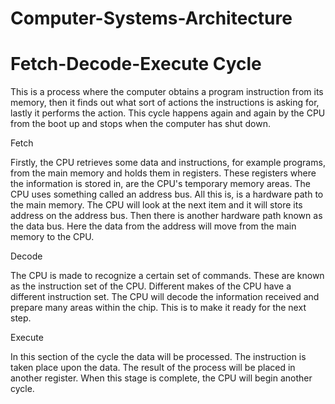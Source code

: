 # Computer-Systems-Architecture

# Fetch-Decode-Execute Cycle 
This is a process where the computer obtains a program instruction from its memory, then it finds out what sort of actions the instructions is asking for, lastly it performs the action. This cycle happens again and again by the CPU from the boot up and stops when the computer has shut down.

Fetch

Firstly, the CPU retrieves some data and instructions, for example programs, from the main memory and holds them in registers. These registers where the information is stored in, are the CPU's temporary memory areas. The CPU uses something called an address bus. All this is, is a hardware path to the main memory. The CPU will look at the next item and it will store its address on the address bus. Then there is another hardware path known as the data bus. Here the data from the address will move from the main memory to the CPU.

Decode

The CPU is made to recognize a certain set of commands. These are known as the instruction set of the CPU. Different makes of the CPU have a different instruction set. The CPU will decode the information received and prepare many areas within the chip. This is to make it ready for the next step.

Execute 

In this section of the cycle the data will be processed. The instruction is taken place upon the data. The result of the process will be placed in another register. When this stage is complete, the CPU will begin another cycle.
